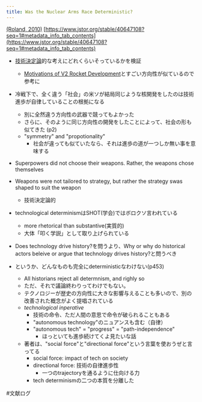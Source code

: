 ```yaml
---
title: Was the Nuclear Arms Race Deterministic?
---
```


[(Roland, 2010)](%28Roland,%202010%29.md)
[https://www.jstor.org/stable/40647108?seq=1#metadata_info_tab_contents](https://www.jstor.org/stable/40647108?seq=1#metadata_info_tab_contents)

* [技術決定論](%E6%8A%80%E8%A1%93%E6%B1%BA%E5%AE%9A%E8%AB%96.md)的な考えにどれくらいそっているかを検証
  
  * [Motivations of V2 Rocket Development](Motivations%20of%20V2%20Rocket%20Development.md)とすごい方向性が似ているので参考に
* 冷戦下で、全く違う「社会」の米ソが結局同じような核開発をしたのは技術進歩が自律していることの根拠になる
  
  * 別に全然違う方向性の武器で競ってもよかった
  * さらに、そのように同じ方向性の開発をしたことによって、社会の形も似てきた (p2)
  * "symmetry" and "propotionality"
    * 社会が違っても似ていたなら、それは進歩の道が一つしか無い事を意味する
* Superpowers did not choose their weapons. Rather, the weapons chose themselves

* Weapons were not tailored to strategy, but rather the strategy swas shaped to suit the weapon
  
  * 技術決定論的
* technological determinismはSHOT(学会)ではボロクソ言われている
  
  * more rhetorical than substantive(実質的)
  * 大体「叩く学説」として取り上げられている
* Does technology drive history?を問うより、Why or why do historical actors beleive or argue that technology drives history?と問うべき

* というか、どんなものも完全にdeterministicなわけない(p453)
  
  * All historians reject all determnism, and righly so
  * ただ、それで議論終わりってわけでもない。
  * テクノロジーが歴史の方向性に大きな影響与えることも多いので、別の改善された概念がよく提唱されている
  * *technological inperative*
    * 技術の命令、ただ人間の意思で命令が破られることもある
    * "autonomous technology"のニュアンスも含む（自律）
    * "autonomous tech" = "progress" = "path-independence"
      * ほっといても進歩続けてくよ見たいな話
  * 著者は、"social force"と"directional force"という言葉を使おうぜと言ってる
    * social force: impact of tech on society
    * directional force: 技術の自律進歩性
      * 一つのtrajectoryを通るように仕向ける力
    * tech determinismの二つの本質を分離した

\#文献ログ
